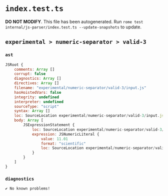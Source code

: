 # `index.test.ts`

**DO NOT MODIFY**. This file has been autogenerated. Run `rome test internal/js-parser/index.test.ts --update-snapshots` to update.

## `experimental > numeric-separator > valid-3`

### `ast`

```javascript
JSRoot {
	comments: Array []
	corrupt: false
	diagnostics: Array []
	directives: Array []
	filename: "experimental/numeric-separator/valid-3/input.js"
	hasHoistedVars: false
	integrity: undefined
	interpreter: undefined
	sourceType: "script"
	syntax: Array []
	loc: SourceLocation experimental/numeric-separator/valid-3/input.js 1:0-1:9
	body: Array [
		JSExpressionStatement {
			loc: SourceLocation experimental/numeric-separator/valid-3/input.js 1:0-1:9
			expression: JSNumericLiteral {
				value: 11.01
				format: "scientific"
				loc: SourceLocation experimental/numeric-separator/valid-3/input.js 1:0-1:9
			}
		}
	]
}
```

### `diagnostics`

```
✔ No known problems!

```
